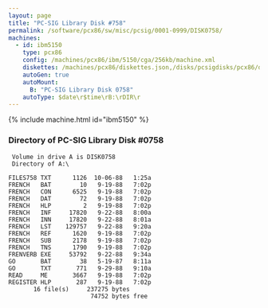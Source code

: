 ```yaml
---
layout: page
title: "PC-SIG Library Disk #758"
permalink: /software/pcx86/sw/misc/pcsig/0001-0999/DISK0758/
machines:
  - id: ibm5150
    type: pcx86
    config: /machines/pcx86/ibm/5150/cga/256kb/machine.xml
    diskettes: /machines/pcx86/diskettes.json,/disks/pcsigdisks/pcx86/diskettes.json
    autoGen: true
    autoMount:
      B: "PC-SIG Library Disk 0758"
    autoType: $date\r$time\rB:\rDIR\r
---
```


{% include machine.html id="ibm5150" %}

### Directory of PC-SIG Library Disk #0758

     Volume in drive A is DISK0758
     Directory of A:\

    FILES758 TXT      1126  10-06-88   1:25a
    FRENCH   BAT        10   9-19-88   7:02p
    FRENCH   CON      6525   9-19-88   7:02p
    FRENCH   DAT        72   9-19-88   7:02p
    FRENCH   HLP         2   9-19-88   7:02p
    FRENCH   INF     17820   9-22-88   8:00a
    FRENCH   INN     17820   9-22-88   8:01a
    FRENCH   LST    129757   9-22-88   9:20a
    FRENCH   REF      1620   9-19-88   7:02p
    FRENCH   SUB      2178   9-19-88   7:02p
    FRENCH   TNS      1790   9-19-88   7:02p
    FRENVERB EXE     53792   9-22-88   9:34a
    GO       BAT        38   5-19-87   8:11a
    GO       TXT       771   9-29-88   9:10a
    READ     ME       3667   9-19-88   7:02p
    REGISTER HLP       287   9-19-88   7:02p
           16 file(s)     237275 bytes
                           74752 bytes free
